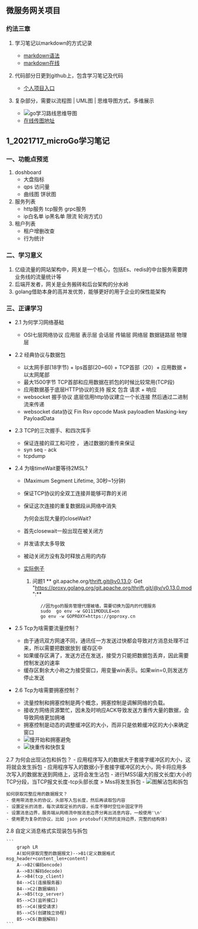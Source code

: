 ## 微服务网关项目

### 约法三章

1. 学习笔记以markdown的方式记录
    - [markdown语法](https://www.jianshu.com/p/191d1e21f7ed)
    - [markdown在线](https://tool.lu/markdown)
    
2. 代码部分日更到github上，包含学习笔记及代码
    - [个人项目入口](https://github.com/sunnyMlon/microGo)
    
3. 复杂部分，需要以流程图 | UML图 | 思维导图方式，多维展示
    - ![go学习路线思维导图](https://i.loli.net/2021/07/17/YOS4xJUKylajzVd.jpg)
    - [在线传图地址](https://sm.ms/)
    
 
## 1_2021717_microGo学习笔记

### 一、功能点预览
1. doshboard
    - 大盘指标
    - qps 访问量 
    - 曲线图 饼状图
2. 服务列表
    - http服务 tcp服务 grpc服务
    - ip白名单 ip黑名单 限流  轮询方式()
3. 租户列表
    -  租户增删改查
    -  行为统计
    
### 二、学习意义
1. 亿级流量的网站架构中，网关是一个核心，包括Es、redis的中台服务需要跨业务线的流量统计等
2. 后端开发者，网关是业务搬砖和后台架构的分水岭
3. golang借助本身的高并发优势，能够更好的用于企业的保性能架构

### 三、正课学习
+ 2.1 为何学习网络基础
    - OSI七层网络协议 应用层 表示层  会话层 传输层 网络层 数据链路层 物理层
+ 2.2 经典协议与数据包
    - 以太网手部(18字节) + Ips首部(20~60) + TCP首部（20）+ 应用数据 + 以太网尾部
    - 最大1500字节 TCP首部和应用数据在抓包的时候比较常用(TCP段)
    - 应用数据基于底层HTTP协议的支持  报文 包含 请求 + 响应
    - websocket 握手协议 底层信用http协议建立一个长连接 然后通过二进制流来传递
    - websocket data协议 Fin Rsv opcode Mask payloadlen Masking-key PayloadData
+ 2.3 TCP的三次握手、和四次挥手
    - 保证连接的双工和可控 ， 通过数据的重传来保证
    - syn seq - ack 
    - tcpdump
+ 2.4 为啥timeWait要等待2MSL?
    - (Maximum Segment Lifetime, 30秒~1分钟)
    - 保证TCP协议的全双工连接并能够可靠的关闭
    - 保证这次连接的重复数据段从网络中消失
    
      为何会出现大量的closeWait?
    - 首先closewait一般出现在被关闭方
    - 并发请求太多导致
    - 被动关闭方没有及时释放占用的内存
    - [实际例子](demo/base/close_wait_test/server/main.php)
        1. 问题1 ** git.apache.org/thrift.git@v0.13.0: Get "https://proxy.golang.org/git.apache.org/thrift.git/@v/v0.13.0.mod":** 
           ```golang
              //因为go的服务管理代理被墙，需要切换为国内的代理服务
              sudo  go env -w GO111MODULE=on
              go env -w GOPROXY=https://goproxy.cn
           ```
+ 2.5 Tcp为啥需要流量控制？
    - 由于通讯双方网速不同，通讯任一方发送过快都会导致对方消息处理不过来，所以需要把数据放到    缓存区中
    - 如果缓存区满了，发送方还在发送，接受方只能把数据包丢弃，因此需要控制发送的速率
    - 缓存区剩余大小称之为接受窗口，用变量win表示。如果win=0,则发送方停止发送
    
+ 2.6 Tcp为啥需要拥塞控制？
    - 流量控制和拥塞控制是两个概念，拥塞控制是调解网络的负载。
    - 接收方网络资源繁忙，因未及时响应ACK导致发送方重传大量的数据，会导致网络更加拥堵
    - 拥塞控制是动态的调整缓冲区的大小，而非只是依赖缓冲区的大小来确定窗口
    - ![慢开始和拥塞避免](https://i.loli.net/2021/07/17/Sg9hcTzKbu7A8WX.jpg)
    - ![快重传和快恢复](https://i.loli.net/2021/07/17/oGbvFUHX9MQ5dlE.jpg)

2.7 为何会出现沾包和拆包？
    - 应用程序写入的数据大于套接字缓冲区的大小，这将就会发生拆包
    - 应用程序写入的数据小于套接字缓冲区的大小，网卡将应用多次写入的数据发送到网络上，这将会发生沾包
    - 进行MSS(最大的报文长度)大小的TCP分段，当TCP报文长度-tcp头部长度 > Mss将发生拆包
    - ![图解沾包和拆包](https://i.loli.net/2021/07/17/tk3WHZFXV7DBQmA.jpg)
    
    如何获取完整应用的数据报文？
    - 使用带消息头的协议，头部写入包长度，然后再读取包内容
    - 设置定长的消息，每次读取定长的内容，长度不够时空位补固定字符
    - 设置消息边界，服务端从网络流中按消息边界分离出消息内容，一般使用'\n'
    - 使用更为复杂的协议，比如 json protobuf(天然的支持边界，完整的结构体)

2.8 自定义消息格式实现装包与拆包

    ```
        graph LR
        A(如何获取完整的数据报文)-->B1(定义数据格式msg_header+content_len+content)
        A-->B2(编码encode)
        A-->B3(解码decode)
        A-->B4(tcp_client) 
        B4-->C1(连接服务器) 
        B4-->C2(数据编码)
        A-->B5(tcp_server) 
        B5-->C3(监听接口) 
        B5-->C4(接受请求) 
        B5-->C5(创建独立协程) 
        B5-->C6(数据解码)
    ```
    
 
